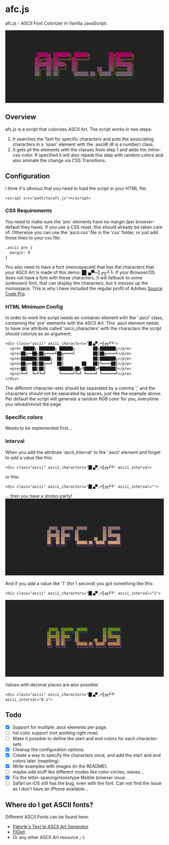# afc.js
afc.js - ASCII Font Colorizer in Vanilla JavaScript:

![Header IMG that shows the capabilitys of the script](img/header.gif)

## Overview
afc.js is a script that colorizes ASCII Art. The script works in two steps:
1. It searches the Text for specific characters and puts the associating characters in a 'span' element with the .ascii# (# is a number) class.
2. It gets all the elements with the classes from step 1 and adds the inline-css-color. If specified it will also repeat this step with random colors and also animate the change via CSS Transitions.

## Configuration
I think it's obvious that you need to load the script in your HTML file:
```
<script src="path/to/afc.js"></script>
```
### CSS Requirements
You need to make sure the 'pre' elements have no margin (per browser-default they have). If you use a CSS reset, this should already be taken care of. Otherwise you can use the 'ascii.css' file in the 'css' folder, or just add these lines to your css file:
```
.ascii pre {
  margin: 0
}
```
You also need to have a font (monospaced) that has the characters that your ASCII Art is made of this demo: █▌▄▀═║╔╗╝╚. If your Browser/OS does not have a font with these characters, it will fallback to some (unknown) font, that can display the characters, but it messes up the monospace.
This is why I have included the regular profil of Adobes [Source Code Pro](https://github.com/adobe-fonts/source-code-pro).

### HTML Minimum Config
In order to work the script needs an container element with the '.ascii' class, containing the 'pre' elements with the ASCII Art.
This .ascii element needs to have one attribute called 'ascii_characters' with the characters the script should colorize as an argument:
```
<div class="ascii" ascii_characters="█▌▄▀,═║╔╗╝╚">
  <pre> █████╗ ███████╗ ██████╗        ██╗███████╗</pre>
  <pre>██╔══██╗██╔════╝██╔════╝        ██║██╔════╝</pre>
  <pre>███████║█████╗  ██║             ██║███████╗</pre>
  <pre>██╔══██║██╔══╝  ██║        ██   ██║╚════██║</pre>
  <pre>██║  ██║██║     ╚██████╗██╗╚█████╔╝███████║</pre>
  <pre>╚═╝  ╚═╝╚═╝      ╚═════╝╚═╝ ╚════╝ ╚══════╝</pre>
</div>
```
The different character-sets should be separated by a comma ',' and the characters should not be separated by spaces, just like the example above.
Per default the script will generate a random RGB color for you, everytime you reload/revisit the page.

### Specific colors
Needs to be implemented first...

### Interval
When you add the attribute 'ascii_interval' to the '.ascii' element and forget to add a value like this:

```
<div class="ascii" ascii_characters="█▌▄▀,═║╔╗╝╚" ascii_interval>
```
or this:
```
<div class="ascii" ascii_characters="█▌▄▀,═║╔╗╝╚" ascii_interval="">
```
... then you have a strobo-party!
![IMG that shows the strobo-interval](img/strobo.gif)

And if you add a value like '1' (for 1 second) you got something like this:

```
<div class="ascii" ascii_characters="█▌▄▀,═║╔╗╝╚" ascii_interval="1">
```
![IMG that shows the interval with 1 second](img/interval.gif)

Values with decimal places are also possible:
```
<div class="ascii" ascii_characters="█▌▄▀,═║╔╗╝╚" ascii_interval="0.1">
```

## Todo
- [x] Support for multiple .ascii elements per page.
- [ ] hsl color support (not working right now).
- [ ] Make it possible to define the start and end colors for each character-sets.
- [x] Cleanup the configuration options.
- [x] Create a way to specify the characters once, and add the start and end colors later (reapiting).
- [x] Write examples with images (in the README).
- [ ] maybe add stuff like different modes like color-circles, waves...
- [x] Fix the letter-spacing/monotype Mobile browser issue.
- [ ] Safari on iOS still has the bug, even with the font. Can not find the issue as I don't have an iPhone available...

## Where do I get ASCII fonts?
Different ASCII Fonts can be found here:
- [Patorjk's Text to ASCII Art Generator](http://www.patorjk.com/software/taag/#p=testall&f=Alpha&t=AFC.JS)
- [FIGlet](http://www.figlet.org/)
- Or any other ASCII Art resource ;-)